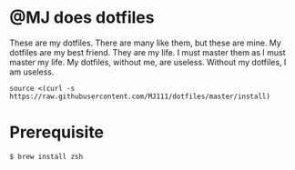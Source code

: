 # @MJ does dotfiles

These are my dotfiles. There are many like them, but these are mine. My dotfiles
are my best friend. They are my life. I must master them as I must master my
life. My dotfiles, without me, are useless. Without my dotfiles, I am useless.

```shell
source <(curl -s https://raw.githubusercontent.com/MJ111/dotfiles/master/install)
```

# Prerequisite

```
$ brew install zsh
```
